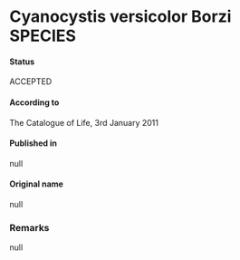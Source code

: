 # Cyanocystis versicolor Borzi SPECIES

#### Status
ACCEPTED

#### According to
The Catalogue of Life, 3rd January 2011

#### Published in
null

#### Original name
null

### Remarks
null